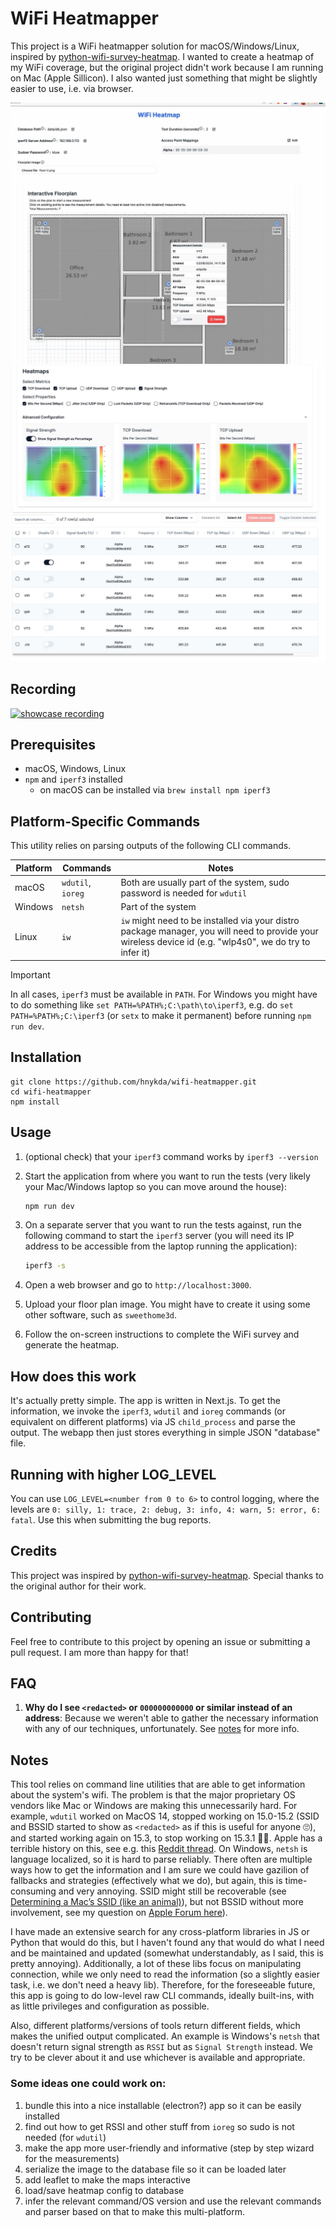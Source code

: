 # WiFi Heatmapper

This project is a WiFi heatmapper solution for macOS/Windows/Linux, inspired by [python-wifi-survey-heatmap](https://github.com/jantman/python-wifi-survey-heatmap). I wanted to create a heatmap of my WiFi coverage, but the original project didn't work because I am running on Mac (Apple Sillicon). I also wanted just something that might be slightly easier to use, i.e. via browser.

![Screenshot](various/top1.jpg)
![Screenshot](various/top2.jpg)

## Recording

[![showcase recording](https://img.youtube.com/vi/pXlm-eWaJCs/0.jpg)](https://www.youtube.com/watch?v=pXlm-eWaJCs)

## Prerequisites

- macOS, Windows, Linux
- `npm` and `iperf3` installed
  - on macOS can be installed via `brew install npm iperf3`

## Platform-Specific Commands

This utility relies on parsing outputs of the following CLI commands.

| Platform | Commands          | Notes                                                                                                                                                   |
| -------- | ----------------- | --------------------------------------------------------------------------------------------------------------------------------------------------------|
| macOS    | `wdutil`, `ioreg` | Both are usually part of the system, sudo password is needed for `wdutil`                                                                               |
| Windows  | `netsh`           | Part of the system                                                                                                                                      |
| Linux    | `iw`              | `iw` might need to be installed via your distro package manager, you will need to provide your wireless device id (e.g. "wlp4s0", we do try to infer it)|

> [!IMPORTANT]  
> In all cases, `iperf3` must be available in `PATH`. For Windows you might have to do something like `set PATH=%PATH%;C:\path\to\iperf3`, e.g. do `set PATH=%PATH%;C:\iperf3` (or `setx` to make it permanent) before running `npm run dev`.

## Installation

    git clone https://github.com/hnykda/wifi-heatmapper.git
    cd wifi-heatmapper
    npm install

## Usage

1. (optional check) that your `iperf3` command works by `iperf3 --version`
1. Start the application from where you want to run the tests (very likely your Mac/Windows laptop so you can move around the house):

   ```bash
   npm run dev
   ```

2. On a separate server that you want to run the tests against, run the following command to start the `iperf3` server (you will need its IP address to be accessible from the laptop running the application):

   ```bash
   iperf3 -s
   ```

3. Open a web browser and go to `http://localhost:3000`.

4. Upload your floor plan image. You might have to create it using some other software, such as `sweethome3d`.

5. Follow the on-screen instructions to complete the WiFi survey and generate the heatmap.

## How does this work

It's actually pretty simple. The app is written in Next.js. To get the information, we invoke the `iperf3`, `wdutil` and `ioreg` commands (or equivalent on different platforms) via JS `child_process` and parse the output. The webapp then just stores everything in simple JSON "database" file.

## Running with higher LOG_LEVEL
You can use `LOG_LEVEL=<number from 0 to 6>` to control logging, where the levels are `0: silly, 1: trace, 2: debug, 3: info, 4: warn, 5: error, 6: fatal`. Use this when submitting the bug reports.

## Credits

This project was inspired by [python-wifi-survey-heatmap](https://github.com/jantman/python-wifi-survey-heatmap). Special thanks to the original author for their work.

## Contributing

Feel free to contribute to this project by opening an issue or submitting a pull request. I am more than happy for that!

## FAQ

1. **Why do I see `<redacted>` or `000000000000` or similar instead of an address**: Because we weren't able to gather the necessary information with any of our techniques, unfortunately. See [notes](#notes) for more info.


## Notes

This tool relies on command line utilities that are able to get information about the system's wifi. The problem is that the major proprietary OS vendors like Mac or Windows are making this unnecessarily hard. For example, `wdutil` worked on MacOS 14, stopped working on 15.0-15.2 (SSID and BSSID started to show as `<redacted>` as if this is useful for anyone 🙄), and started working again on 15.3, to stop working on 15.3.1 🤷‍♂️. Apple has a terrible history on this, see e.g. this [Reddit thread](https://www.reddit.com/r/MacOS/comments/1bjjchk/rip_airport_cli_macos_sonoma_144_removes_the/). On Windows, `netsh` is language localized, so it is hard to parse reliably. There often are multiple ways how to get the information and I am sure we could have gazilion of fallbacks and strategies (effectively what we do), but again, this is time-consuming and very annoying. SSID might still be recoverable (see [Determining a Mac’s SSID (like an animal)](https://snelson.us/2024/09/determining-a-macs-ssid-like-an-animal/)), but not BSSID without more involvement, see my question on [Apple Forum here](https://discussions.apple.com/thread/256000297?cid=em-com-apple_watches_email_thread_owner-view_the_full_discussion-en-us-11282023&sortBy=rank)).

I have made an extensive search for any cross-platform libraries in JS or Python that would do this, but I haven't found any that would do what I need and be maintained and updated (somewhat understandably, as I said, this is pretty annoying). Additionally, a lot of these libs focus on manipulating connection, while we only need to read the information (so a slightly easier task, i.e. we don't need a heavy lib). Therefore, for the foreseeable future, this app is going to do low-level raw CLI commands, ideally built-ins, with as little privileges and configuration as possible.

Also, different platforms/versions of tools return different fields, which makes the unified output complicated. An example is Windows's `netsh` that doesn't return signal strength as `RSSI` but as `Signal Strength` instead. We try to be clever about it and use whichever is available and appropriate.

### Some ideas one could work on:

1. bundle this into a nice installable (electron?) app so it can be easily installed
2. find out how to get RSSI and other stuff from `ioreg` so sudo is not needed (for `wdutil`)
3. make the app more user-friendly and informative (step by step wizard for the measurements)
4. serialize the image to the database file so it can be loaded later
5. add leaflet to make the maps interactive
6. load/save heatmap config to database
7. infer the relevant command/OS version and use the relevant commands and parser based on that to make this multi-platform.
